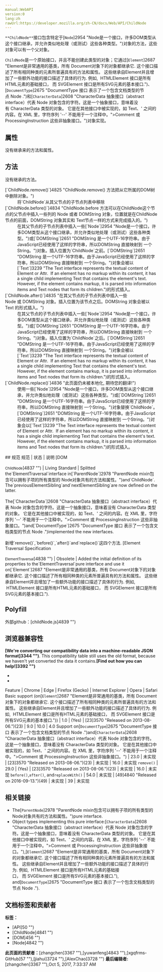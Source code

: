 ```yaml
---
manual:WebAPI
version:0
lang:zh
rawUrl:https://developer.mozilla.org/zh-CN/docs/Web/API/ChildNode
---
```






`**ChildNode**`接口包含特定于[`Node`]2954 "Node是一个接口，许多DOM类型从这个接口继承，并允许类似地处理（或测试）这些各种类型。")对象的方法，这些对象可以有一个父对象。



`ChildNode`是一个原始接口，并且不能创建此类型的对象；它通过[`Element`]2687 "Element是非常通用的基类，所有 Document对象下的对象都继承它. 这个接口描述了所有相同种类的元素所普遍具有的方法和属性。 这些继承自Element并且增加了一些额外功能的接口描述了具体的行为. 例如,  HTMLElement 接口是所有HTML元素的基础接口， 而 SVGElement 接口是所有SVG元素的基本接口.")、[`DocumentType`]2675 "DocumentType 接口 表示了一个包含文档类型的节点 Node .")和[`CharacterData`]2608 "CharacterData 抽象接口（abstract interface）代表 Node 对象包含的字符。这是一个抽象接口，意味着没有 CharacterData 类型的对象。 它是在其他接口中被实现的，如 Text、' 之间的内容。在 XML 里，字符序列 '--' 不能用于一个注释中。">Comment 或 ProcessingInstruction 这些非抽象接口。")对象实现。


## 属性<a name="属性"></a>


没有继承来的方法和属性。


## 方法<a name="方法"></a>


没有继承的方法。

<dl><dt>[`ChildNode.remove()`]4825 "ChildNode.remove() 方法把从它所属的DOM树中删除对象。")<i></i></dt><dd>将`ChildNode`从其父节点的子节点列表中移除</dd><dt>[`ChildNode.before()`]4834 "ChildNode.before 方法可以在ChildNode这个节点的父节点中插入一些列的 Node 或者 DOMString 对象，位置就是在ChildNode节点的前面，DOMString 对象其实和 Text节点一样的方式来完成插入的。")<i></i></dt><dd>在其父节点的子节点列表中插入一些[`Node`]2954 "Node是一个接口，许多DOM类型从这个接口继承，并允许类似地处理（或测试）这些各种类型。")或[`DOMString`]2651 "DOMString 是一个UTF-16字符串。由于JavaScript已经使用了这样的字符串，所以DOMString 直接映射到 一个String。")对象。插入位置为`ChildNode`之前。[`DOMString`]2651 "DOMString 是一个UTF-16字符串。由于JavaScript已经使用了这样的字符串，所以DOMString 直接映射到 一个String。")对象会被以[`Text`]3239 "The Text interface represents the textual content of Element or Attr.  If an element has no markup within its content, it has a single child implementing Text that contains the element's text.  However, if the element contains markup, it is parsed into information items and Text nodes that form its children.")的形式插入。</dd><dt>[`ChildNode.after()`]4835 "在其父节点的子节点列表中插入一些 Node 或 DOMString 对象。插入位置为该节点之后。DOMString 对象会被以 Text 的形式插入。")<i></i></dt><dd>在其父节点的子节点列表中插入一些[`Node`]2954 "Node是一个接口，许多DOM类型从这个接口继承，并允许类似地处理（或测试）这些各种类型。")或[`DOMString`]2651 "DOMString 是一个UTF-16字符串。由于JavaScript已经使用了这样的字符串，所以DOMString 直接映射到 一个String。")对象。插入位置为`ChildNode`之后。[`DOMString`]2651 "DOMString 是一个UTF-16字符串。由于JavaScript已经使用了这样的字符串，所以DOMString 直接映射到 一个String。")对象会被以[`Text`]3239 "The Text interface represents the textual content of Element or Attr.  If an element has no markup within its content, it has a single child implementing Text that contains the element's text.  However, if the element contains markup, it is parsed into information items and Text nodes that form its children.")的形式插入。</dd><dt>[`ChildNode.replace()`]4836 "此页面仍未被本地化, 期待您的翻译!")<i></i></dt><dd>使用一些[`Node`]2954 "Node是一个接口，许多DOM类型从这个接口继承，并允许类似地处理（或测试）这些各种类型。")或[`DOMString`]2651 "DOMString 是一个UTF-16字符串。由于JavaScript已经使用了这样的字符串，所以DOMString 直接映射到 一个String。")对象替换`ChildNode`。[`DOMString`]2651 "DOMString 是一个UTF-16字符串。由于JavaScript已经使用了这样的字符串，所以DOMString 直接映射到 一个String。")对象会以[`Text`]3239 "The Text interface represents the textual content of Element or Attr.  If an element has no markup within its content, it has a single child implementing Text that contains the element's text.  However, if the element contains markup, it is parsed into information items and Text nodes that form its children.")的形式插入。</dd></dl>
## 规范<a name="规范"></a>
规范 | 状态 | 说明 
[DOM<br></br><small>ChildNode</small>]4837 "") | Living Standard | Splitted the`ElementTraversal`interface in[`ParentNode`]2978 "ParentNode mixin包含可以拥有子项的所有类型的 Node对象共有的方法和属性。")and`ChildNode`. The`previousElementSibling`and`nextElementSibling`are now defined on the latter.<br></br>The[`CharacterData`]2608 "CharacterData 抽象接口（abstract interface）代表 Node 对象包含的字符。这是一个抽象接口，意味着没有 CharacterData 类型的对象。 它是在其他接口中被实现的，如 Text、' 之间的内容。在 XML 里，字符序列 '--' 不能用于一个注释中。">Comment 或 ProcessingInstruction 这些非抽象接口。")and[`DocumentType`]2675 "DocumentType 接口 表示了一个包含文档类型的节点 Node .")implemented the new interfaces.<br></br>新增`remove()`,`before()`,`after()`and`replace()`这四个方法. 
[Element Traversal Specification<br></br><small>ElementTraversal</small>]4838 "") | Obsolete | Added the initial definition of its properties to the`ElementTraversal`pure interface and use it on[`Element`]2687 "Element是非常通用的基类，所有 Document对象下的对象都继承它. 这个接口描述了所有相同种类的元素所普遍具有的方法和属性。 这些继承自Element并且增加了一些额外功能的接口描述了具体的行为. 例如,  HTMLElement 接口是所有HTML元素的基础接口， 而 SVGElement 接口是所有SVG元素的基本接口."). 


## Polyfill<a name="Polyfill"></a>


外部github：[childNode.js]4839 "")


## 浏览器兼容性<a name="浏览器兼容性"></a>


**[We&#39;re converting our compatibility data into a machine-readable JSON format]3344 "")**. This compatibility table still uses the old format, because we haven&#39;t yet converted the data it contains.**[Find out how you can help!]3392 "")**


* 
* 
Feature | Chrome | Edge | Firefox (Gecko) | Internet Explorer | Opera | Safari 
Basic support (on[`Element`]2687 "Element是非常通用的基类，所有 Document对象下的对象都继承它. 这个接口描述了所有相同种类的元素所普遍具有的方法和属性。 这些继承自Element并且增加了一些额外功能的接口描述了具体的行为. 例如,  HTMLElement 接口是所有HTML元素的基础接口， 而 SVGElement 接口是所有SVG元素的基本接口.")) | 1.0 | (Yes) | [23]3570 "Released on 2013-08-06.")(23) | 9.0 | 10.0 | 4.0 
Support on[`DocumentType`]2675 "DocumentType 接口 表示了一个包含文档类型的节点 Node .")and[`CharacterData`]2608 "CharacterData 抽象接口（abstract interface）代表 Node 对象包含的字符。这是一个抽象接口，意味着没有 CharacterData 类型的对象。 它是在其他接口中被实现的，如 Text、' 之间的内容。在 XML 里，字符序列 '--' 不能用于一个注释中。">Comment 或 ProcessingInstruction 这些非抽象接口。")<i></i> | 23.0 | 未实现 | [23]3570 "Released on 2013-08-06.")(23) | 未实现 | 16.0 | 未实现 
`remove()`<i></i> | 29.0 | (Yes) | [23]3570 "Released on 2013-08-06.")(23) | 未实现 | 16.0 | 未实现 
`before()`,`after()`, and`replaceWith()`<i></i> | 54.0 | 未实现 | [49]4840 "Released on 2016-09-13.")(49) | 未实现 | 39 | 未实现 




## 相关链接<a name="相关链接"></a>

* The[`ParentNode`]2978 "ParentNode mixin包含可以拥有子项的所有类型的 Node对象共有的方法和属性。")pure interface.
* Object types implementing this pure interface:[`CharacterData`]2608 "CharacterData 抽象接口（abstract interface）代表 Node 对象包含的字符。这是一个抽象接口，意味着没有 CharacterData 类型的对象。 它是在其他接口中被实现的，如 Text、' 之间的内容。在 XML 里，字符序列 '--' 不能用于一个注释中。">Comment 或 ProcessingInstruction 这些非抽象接口。"),[`Element`]2687 "Element是非常通用的基类，所有 Document对象下的对象都继承它. 这个接口描述了所有相同种类的元素所普遍具有的方法和属性。 这些继承自Element并且增加了一些额外功能的接口描述了具体的行为. 例如,  HTMLElement 接口是所有HTML元素的基础接口， 而 SVGElement 接口是所有SVG元素的基本接口."), and[`DocumentType`]2675 "DocumentType 接口 表示了一个包含文档类型的节点 Node .").



## 文档标签和贡献者
**标签：**
* [API]50 "")
* [ChildNode]4841 "")
* [DOM]456 "")
* [Node]4842 "")

**此页面的贡献者：**[zhangchen]3367 ""),[yuwanfeng]4843 ""),[xgqfrms-GitHub]57 ""),[jiahui]3724 ""),[AlexChao]3728 "")
**最后编辑者:**[zhangchen]3367 ""),<time>Oct 5, 2017, 7:33:37 AM</time>


